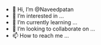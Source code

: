 - 👋 Hi, I’m @Naveedpatan
- 👀 I’m interested in ...
- 🌱 I’m currently learning ...
- 💞️ I’m looking to collaborate on ...
- 📫 How to reach me ...

<!---
Naveedpatan/Naveedpatan is a ✨ special ✨ repository because its `README.md` (this file) appears on your GitHub profile.
You can click the Preview link to take a look at your changes.
--->
